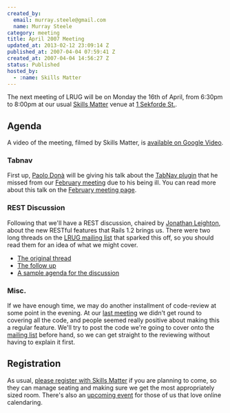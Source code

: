 ```yaml
--- 
created_by: 
  email: murray.steele@gmail.com
  name: Murray Steele
category: meeting
title: April 2007 Meeting
updated_at: 2013-02-12 23:09:14 Z
published_at: 2007-04-04 07:59:41 Z
created_at: 2007-04-04 14:56:27 Z
status: Published
hosted_by:
  - :name: Skills Matter
---
```


The next meeting of LRUG will be on Monday the 16th of April, from 6:30pm to 8:00pm at our usual [Skills Matter](http://www.skillsmatter.com/) venue at [1 Sekforde St.](http://maps.google.co.uk/maps?f=q&hl=en&q=EC1R+0BE&layer=&ie=UTF8&z=16&om=1&iwloc=addr).

Agenda
------

A video of the meeting, filmed by Skills Matter, is [available on Google Video](http://video.google.com/videoplay?docid=66709923918091739).

### Tabnav

First up, [Paolo Don&agrave;](http://paolodona.blogspot.com/) will be giving his talk about the [TabNav plugin](http://blog.seesaw.it/pages/tabnav) that he missed from our [February meeting](/meetings/2007/01/24/february-2007-meeting/) due to his being ill.  You can read more about this talk on the [February meeting page](/meetings/2007/01/24/february-2007-meeting/).

### REST Discussion

Following that we'll have a REST discussion, chaired by [Jonathan Leighton](http://turnipspatch.com/), about the new RESTful features that Rails 1.2 brings us.  There were two long threads on the [LRUG mailing list](/mailing-list) that sparked this off, so you should read them for an idea of what we might cover.

* [The original thread](http://lists.lrug.org/pipermail/chat-lrug.org/2007-February/000916.html)
* [The follow up](http://lists.lrug.org/pipermail/chat-lrug.org/2007-March/000981.html)
* [A sample agenda for the discussion](http://www.asklater.com/steve/blog/?p=81)

### Misc.

If we have enough time, we may do another installment of code-review at some point in the evening.  At our [last meeting](http://lrug.org/meetings/2007/02/19/march-2007-meeting/) we didn't get round to covering all the code, and people seemed really positive about making this a regular feature.  We'll try to post the code we're going to cover onto the [mailing list](/mailing-list) before hand, so we can get straight to the reviewing without having to explain it first.

Registration
------------

As usual, [please register with Skills Matter](http://skillsmatter.com/lrug) if you are planning to come, so they can manage seating and making sure we get the most appropriately sized room.  There's also an [upcoming event](http://upcoming.org/event/165162/) for those of us that love online calendaring. 


